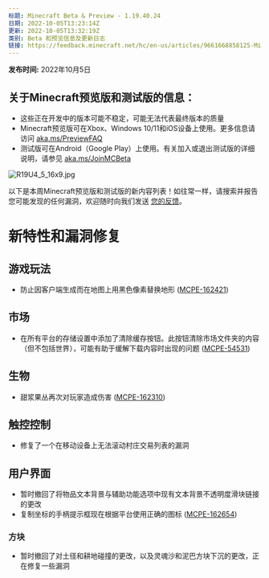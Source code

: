 ```yaml
---
标题: Minecraft Beta & Preview - 1.19.40.24
日期: 2022-10-05T13:23:14Z
更新: 2022-10-05T13:32:19Z
类别: Beta 和预览信息及更新日志
链接: https://feedback.minecraft.net/hc/en-us/articles/9661668858125-Minecraft-Beta-Preview-1-19-40-24
---
```


**发布时间:** 2022年10月5日

## **关于Minecraft预览版和测试版的信息：**

- 这些正在开发中的版本可能不稳定，可能无法代表最终版本的质量
- Minecraft预览版可在Xbox、Windows 10/11和iOS设备上使用。更多信息请访问 [aka.ms/PreviewFAQ](http://aka.ms/PreviewFAQ)
- 测试版可在Android（Google Play）上使用。有关加入或退出测试版的详细说明，请参见 [aka.ms/JoinMCBeta](https://aka.ms/JoinMCBeta)

![R19U4_5_16x9.jpg](https://feedback.minecraft.net/hc/article_attachments/9661681766285)

以下是本周Minecraft预览版和测试版的新内容列表！如往常一样，请搜索并报告您可能发现的任何漏洞，欢迎随时向我们发送 [您的反馈](https://aka.ms/MinecraftBetaFeedback)。

# **新特性和漏洞修复**

## **游戏玩法**

- 防止因客户端生成而在地图上用黑色像素替换地形 ([MCPE-162421](https://bugs.mojang.com/browse/MCPE-162421))

## **市场**

- 在所有平台的存储设置中添加了清除缓存按钮。此按钮清除市场文件夹的内容（但不包括世界），可能有助于缓解下载内容时出现的问题 ([MCPE-54531](https://bugs.mojang.com/browse/MCPE-54531))

## **生物**

- 甜浆果丛再次对玩家造成伤害 ([MCPE-162310](https://bugs.mojang.com/browse/MCPE-162310))

## **触控控制**

- 修复了一个在移动设备上无法滚动村庄交易列表的漏洞

## **用户界面**

- 暂时撤回了将物品文本背景与辅助功能选项中现有文本背景不透明度滑块链接的更改
- 复制坐标的手柄提示框现在根据平台使用正确的图标 ([MCPE-162654](https://bugs.mojang.com/browse/MCPE-162654))

### **方块**

- 暂时撤回了对土径和耕地碰撞的更改，以及灵魂沙和泥巴方块下沉的更改，正在修复一些漏洞